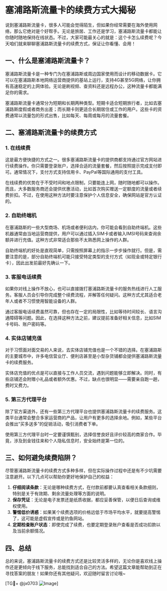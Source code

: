 # 塞浦路斯流量卡的续费方式大揭秘

说到塞浦路斯流量卡，很多人可能会觉得陌生，但如果你经常需要在海外使用网络，那么它绝对是个好帮手。无论是旅居、工作还是学习，塞浦路斯流量卡都能让你随时随地保持在线状态。不过，大家可能最关心的就是：这个卡怎么续费呢？今天咱们就来聊聊塞浦路斯流量卡的续费方式，保证让你看懂、会用！

## 一、什么是塞浦路斯流量卡？

塞浦路斯流量卡是一种专门为在塞浦路斯或周边国家使用而设计的移动数据卡。它可以在塞浦路斯本地网络运营商提供的基站上运行，支持4G甚至5G网络，让你拥有高速稳定的上网体验。无论是刷视频、查资料还是远程办公，这种流量卡都能满足你的需求。

塞浦路斯流量卡通常分为短期和长期两种类型。短期卡适合短期旅行者，比如去塞浦路斯度假或者商务出差；而长期卡则更适合长期居住或工作的用户。这些卡的资费通常以流量包的形式出售，比如每天、每周或每月的流量套餐。

## 二、塞浦路斯流量卡的续费方式

### 1. 在线续费

这是最方便快捷的方式之一。很多塞浦路斯流量卡的提供商都支持通过官方网站进行续费操作。你只需要登录账户，选择合适的流量套餐，然后按照提示完成支付即可。通常情况下，支付方式支持信用卡、PayPal等国际通用的支付工具。

在线续费的优势在于不受时间和地点限制，只要能连上网，随时随地都可以操作。而且，大多数服务商还会提供优惠活动，比如首次购买赠送一定额度的流量或者续费折扣。不过，在使用这种方法时要注意保护个人信息安全，确保网站是官方认证的。

### 2. 自助终端机

在塞浦路斯的一些大型商场、机场或者便利店内，你可能会看到自助终端机。这些机器通常由当地运营商提供，用户可以通过插入SIM卡或者输入IMSI号码来查询余额并进行充值。这种方式非常适合那些不太熟悉网上操作的人群。

自助终端机的好处是直观简单，只需按照屏幕上的指示一步步操作就行。但是，需要注意的是，部分自助终端机可能只接受特定类型的支付方式（如现金或特定银行卡），因此出发前最好先确认一下。

### 3. 客服电话续费

如果你对线上操作不放心，也可以直接拨打塞浦路斯流量卡的服务热线进行人工服务。客服人员会引导你完成整个续费流程，并解答任何疑问。这种方式尤其适合老年人或者不习惯使用智能设备的人群。

通过客服电话续费虽然可靠，但也存在一定的局限性，比如等待时间较长、语言沟通障碍等问题。因此，在选择这种方法之前，建议提前准备好相关信息，比如SIM卡号码、账户密码等。

### 4. 实体店铺充值

对于习惯面对面交易的人来说，去实体店铺充值也是一个不错的选择。在塞浦路斯的主要城市中，许多电信营业厅、便利店甚至是小型杂货铺都会提供塞浦路斯流量卡的续费服务。

实体店充值的优点是可以直接与工作人员交流，遇到问题能够立即解决。同时，有些店铺还会附赠小礼品或者额外优惠。不过，缺点也很明显——需要亲自跑一趟，费时又费力。

### 5. 第三方代理平台

除了官方渠道外，还有一些第三方代理平台也提供塞浦路斯流量卡的续费服务。这类平台通常会整合多家运营商的产品，让用户有更多的选择余地。例如，某些平台会推出“买多送多”的促销活动，吸引消费者下单。

使用第三方代理平台时一定要谨慎甄别，选择信誉良好且评价较高的商家合作。毕竟，涉及到金钱往来和个人隐私信息时，安全始终是第一位的。

## 三、如何避免续费陷阱？

尽管塞浦路斯流量卡的续费方式多种多样，但在实际操作过程中还是有不少坑需要注意避开。以下几点可以帮助你更好地保护自己的权益：

1. **仔细阅读条款**：无论是哪种续费方式，在付款前都要认真查看相关条款细则，特别是关于有效期、剩余流量处理等方面的说明。
2. **保存凭证**：无论是电子发票还是纸质收据，都应妥善保管，以便日后查询或维权使用。
3. **警惕低价诱惑**：如果某个续费选项的价格远低于市场平均水平，就要提高警惕了，这可能是虚假宣传或是钓鱼网站。
4. **定期检查账户状态**：即使完成了续费，也要定期登录账户查看是否成功扣款以及当前余额情况。

## 四、总结

总的来说，塞浦路斯流量卡的续费方式还是比较灵活多样的，无论你是喜欢线上操作还是更倾向于线下服务，总能找到适合自己的方法。希望这篇文章能帮助到正在寻找答案的朋友！如果你还有其他疑问，欢迎随时留言讨论哦~

[TG💪+ @jx0703 ![Image](https://github.com/user-attachments/assets/dbca1d08-cadb-493c-b0ec-ad6f7a83f270)]